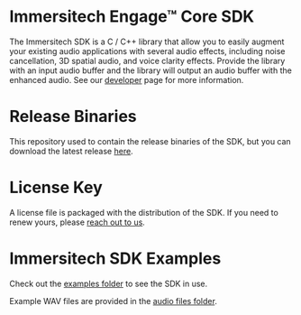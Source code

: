 # Immersitech Engage™ Core SDK

The Immersitech SDK is a C / C++ library that allow you to easily augment your existing audio applications with several audio effects, including noise cancellation, 3D spatial audio, and voice clarity effects. Provide the library with an input audio buffer and the library will output an audio buffer with the enhanced audio. See our [developer](https://developer.immersitech.io/) page for more information.

# Release Binaries

This repository used to contain the release binaries of the SDK, but you can download the latest release [here](https://developer.immersitech.io/).

# License Key
A license file is packaged with the distribution of the SDK. If you need to renew yours, please [reach out to us](https://immersitech.io/demo/).

# Immersitech SDK Examples

Check out the [examples folder](https://github.com/Immersitech3D/immersitech-engage/tree/main/examples) to see the SDK in use.

Example WAV files are provided in the [audio files folder](https://github.com/Immersitech3D/immersitech-engage/tree/main/audio_files).


